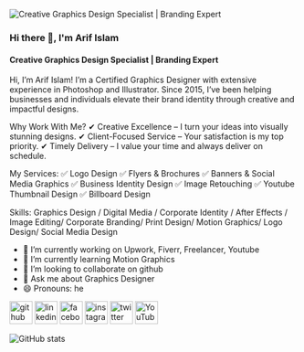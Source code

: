 ![Creative Graphics Design Specialist | Branding Expert](https://scontent.fdac5-2.fna.fbcdn.net/v/t39.30808-6/414600116_321041377510239_2128084130691916358_n.jpg?stp=dst-jpg_s960x960&_nc_cat=102&ccb=1-7&_nc_sid=783fdb&_nc_eui2=AeHe3w3IR3IfdehQv8Xj5GFb7mBUY-16opvuYFRj7XqimzBWeJS3Wyer0Bb6Zh5-lXgXibCSrZNqThK8DyYCt9cU&_nc_ohc=T31O7KXJNBoAX-DVQyE&_nc_ht=scontent.fdac5-2.fna&oh=00_AfAfytGAuVToDKg9k9zcFmIauqBcb8Qh_C5z9CxHnOCa7Q&oe=65901D1E)

### Hi there 👋, I'm Arif Islam
#### Creative Graphics Design Specialist | Branding Expert

Hi, I’m Arif Islam! I’m a Certified Graphics Designer with extensive experience in Photoshop and Illustrator. Since 2015, I’ve been helping businesses and individuals elevate their brand identity through creative and impactful designs.

Why Work With Me? 
✔ Creative Excellence – I turn your ideas into visually stunning designs. 
✔ Client-Focused Service – Your satisfaction is my top priority. 
✔ Timely Delivery – I value your time and always deliver on schedule. 

My Services: 
✅ Logo Design 
✅ Flyers & Brochures 
✅ Banners & Social Media Graphics 
✅ Business Identity Design 
✅ Image Retouching
✅ Youtube Thumbnail Design
✅ Billboard Design


Skills: Graphics Design /  Digital Media / Corporate Identity / After Effects /  Image Editing/ Corporate Branding/ Print Design/ Motion Graphics/ Logo Design/ Social Media Design

- 🔭 I’m currently working on Upwork, Fiverr, Freelancer, Youtube 
- 🌱 I’m currently learning Motion Graphics 
- 👯 I’m looking to collaborate on github 
- 💬 Ask me about Graphics Designer 
- 😄 Pronouns: he 


[<img src='https://cdn.jsdelivr.net/npm/simple-icons@3.0.1/icons/github.svg' alt='github' height='40'>](https://github.com/arifislamgd)  [<img src='https://cdn.jsdelivr.net/npm/simple-icons@3.0.1/icons/linkedin.svg' alt='linkedin' height='40'>](https://www.linkedin.com/in/https://www.linkedin.com/in/arifislamgd//)  [<img src='https://cdn.jsdelivr.net/npm/simple-icons@3.0.1/icons/facebook.svg' alt='facebook' height='40'>](https://www.facebook.com/https://www.facebook.com/arifislamgd/)  [<img src='https://cdn.jsdelivr.net/npm/simple-icons@3.0.1/icons/instagram.svg' alt='instagram' height='40'>](https://www.instagram.com/https://www.instagram.com/arif.islamgd//)  [<img src='https://cdn.jsdelivr.net/npm/simple-icons@3.0.1/icons/twitter.svg' alt='twitter' height='40'>](https://twitter.com/https://twitter.com/arifislamgd)  [<img src='https://cdn.jsdelivr.net/npm/simple-icons@3.0.1/icons/youtube.svg' alt='YouTube' height='40'>](https://www.youtube.com/channel/https://www.youtube.com/@arifislamgd)  

![GitHub stats](https://github-readme-stats.vercel.app/api?username=arifislamgd&show_icons=true&count_private=true)  

